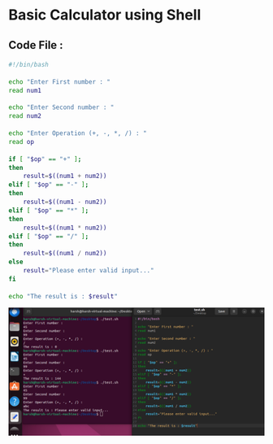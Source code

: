 # Basic Calculator using Shell

## Code File :
```sh
#!/bin/bash

echo "Enter First number : "
read num1

echo "Enter Second number : "
read num2

echo "Enter Operation (+, -, *, /) : "
read op

if [ "$op" == "+" ]; 
then
    result=$((num1 + num2))
elif [ "$op" == "-" ]; 
then
    result=$((num1 - num2))
elif [ "$op" == "*" ]; 
then
    result=$((num1 * num2))
elif [ "$op" == "/" ]; 
then
    result=$((num1 / num2))
else 
    result="Please enter valid input..."
fi

echo "The result is : $result"
```
<img src="https://github.com/Harsh971/Shell-Scripts/blob/main/General%20Projects/Calculator/image1.png">

